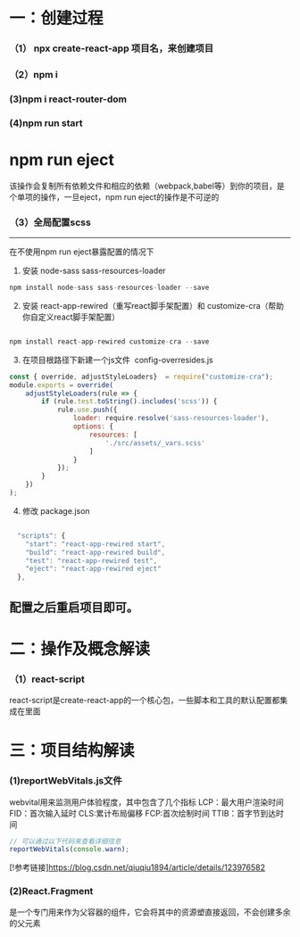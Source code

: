 # 一：创建过程
  ### （1） npx create-react-app 项目名，来创建项目
  ### （2）npm i
  ### (3)npm i react-router-dom
  ### (4)npm run start
# npm run eject
  该操作会复制所有依赖文件和相应的依赖（webpack,babel等）到你的项目，是个单项的操作，一旦eject，npm run eject的操作是不可逆的
  ### （3）全局配置scss
  -----------------------------------
  在不使用npm run eject暴露配置的情况下

  1. 安装 node-sass sass-resources-loader
  ```js
  npm install node-sass sass-resources-loader --save
  ```
  2. 安装 react-app-rewired（重写react脚手架配置）和 customize-cra（帮助你自定义react脚手架配置）
  ```js

  npm install react-app-rewired customize-cra --save
  ```
  3. 在项目根路径下新建一个js文件  config-overresides.js
  ```js
  const { override, adjustStyleLoaders}  = require("customize-cra");
  module.exports = override(
      adjustStyleLoaders(rule => {
          if (rule.test.toString().includes('scss')) {
              rule.use.push({
                  loader: require.resolve('sass-resources-loader'),
                  options: {
                      resources: [
                          './src/assets/_vars.scss'
                      ]
                  }
              });
          }
      })
  );
  ```
  4. 修改 package.json
  ```js

    "scripts": {
      "start": "react-app-rewired start",
      "build": "react-app-rewired build",
      "test": "react-app-rewired test",
      "eject": "react-app-rewired eject"
    },
  ```
  配置之后重启项目即可。
  -----------------------------------
# 二：操作及概念解读
  ### （1）react-script
  react-script是create-react-app的一个核心包，一些脚本和工具的默认配置都集成在里面
# 三：项目结构解读
  ### (1)reportWebVitals.js文件
  webvital用来监测用户体验程度，其中包含了几个指标
  LCP：最大用户渲染时间
  FID：首次输入延时
  CLS:累计布局偏移
  FCP:首次绘制时间
  TTIB：首字节到达时间
  ```js
  // 可以通过以下代码来查看详细信息
  reportWebVitals(console.warn);

  ```
  [!参考链接]https://blog.csdn.net/qiuqiu1894/article/details/123976582
  ### (2)React.Fragment
  是一个专门用来作为父容器的组件，它会将其中的资源塑直接返回，不会创建多余的父元素

